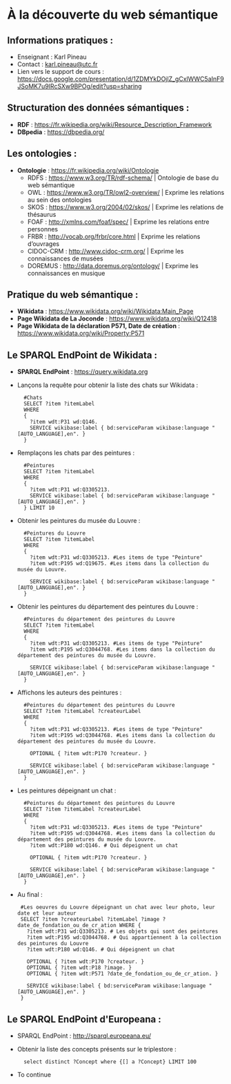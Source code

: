 # À la découverte du web sémantique

## Informations pratiques :
- Enseignant : Karl Pineau
- Contact : karl.pineau@utc.fr
- Lien vers le support de cours : https://docs.google.com/presentation/d/1ZDMYkDOjlZ_gCxlWWC5aInF9JSoMK7u9IRcSXw9BPOg/edit?usp=sharing

## Structuration des données sémantiques :
- **RDF** : https://fr.wikipedia.org/wiki/Resource_Description_Framework
- **DBpedia** : https://dbpedia.org/

## Les ontologies :
- **Ontologie** : https://fr.wikipedia.org/wiki/Ontologie
    - RDFS : https://www.w3.org/TR/rdf-schema/ | Ontologie de base du web sémantique
    - OWL : https://www.w3.org/TR/owl2-overview/ | Exprime les relations au sein des ontologies
    - SKOS : https://www.w3.org/2004/02/skos/ | Exprime les relations de thésaurus
    - FOAF : http://xmlns.com/foaf/spec/ | Exprime les relations entre personnes
    - FRBR : http://vocab.org/frbr/core.html | Exprime les relations d’ouvrages
    - CIDOC-CRM : http://www.cidoc-crm.org/ | Exprime les connaissances de musées
    - DOREMUS : http://data.doremus.org/ontology/ | Exprime les connaissances en musique 

## Pratique du web sémantique :
- **Wikidata** : https://www.wikidata.org/wiki/Wikidata:Main_Page
- **Page Wikidata de La Joconde** : https://www.wikidata.org/wiki/Q12418
- **Page Wikidata de la déclaration P571, Date de création** : https://www.wikidata.org/wiki/Property:P571

## Le SPARQL EndPoint de Wikidata :
- **SPARQL EndPoint** : https://query.wikidata.org
- Lançons la requête pour obtenir la liste des chats sur Wikidata :

        #Chats
        SELECT ?item ?itemLabel 
        WHERE 
        {
          ?item wdt:P31 wd:Q146.
          SERVICE wikibase:label { bd:serviceParam wikibase:language "[AUTO_LANGUAGE],en". }
        }

- Remplaçons les chats par des peintures :

        #Peintures
        SELECT ?item ?itemLabel 
        WHERE 
        {
          ?item wdt:P31 wd:Q3305213.
          SERVICE wikibase:label { bd:serviceParam wikibase:language "[AUTO_LANGUAGE],en". }
        } LIMIT 10

- Obtenir les peintures du musée du Louvre :

        #Peintures du Louvre
        SELECT ?item ?itemLabel 
        WHERE 
        {
          ?item wdt:P31 wd:Q3305213. #Les items de type "Peinture"
          ?item wdt:P195 wd:Q19675. #Les items dans la collection du musée du Louvre.
          
          SERVICE wikibase:label { bd:serviceParam wikibase:language "[AUTO_LANGUAGE],en". }
        }
        
- Obtenir les peintures du département des peintures du Louvre :

        #Peintures du département des peintures du Louvre
        SELECT ?item ?itemLabel 
        WHERE 
        {
          ?item wdt:P31 wd:Q3305213. #Les items de type "Peinture"
          ?item wdt:P195 wd:Q3044768. #Les items dans la collection du département des peintures du musée du Louvre.
          
          SERVICE wikibase:label { bd:serviceParam wikibase:language "[AUTO_LANGUAGE],en". }
        }
     
- Affichons les auteurs des peintures :

        #Peintures du département des peintures du Louvre
        SELECT ?item ?itemLabel ?createurLabel 
        WHERE 
        {
          ?item wdt:P31 wd:Q3305213. #Les items de type "Peinture"
          ?item wdt:P195 wd:Q3044768. #Les items dans la collection du département des peintures du musée du Louvre.
          
          OPTIONAL { ?item wdt:P170 ?createur. }
          
          SERVICE wikibase:label { bd:serviceParam wikibase:language "[AUTO_LANGUAGE],en". }
        }

- Les peintures dépeignant un chat :

        #Peintures du département des peintures du Louvre
        SELECT ?item ?itemLabel ?createurLabel 
        WHERE 
        {
          ?item wdt:P31 wd:Q3305213. #Les items de type "Peinture"
          ?item wdt:P195 wd:Q3044768. #Les items dans la collection du département des peintures du musée du Louvre.
          ?item wdt:P180 wd:Q146. # Qui dépeignent un chat
          
          OPTIONAL { ?item wdt:P170 ?createur. }
          
          SERVICE wikibase:label { bd:serviceParam wikibase:language "[AUTO_LANGUAGE],en". }
        }
        
 - Au final :
        
        #Les oeuvres du Louvre dépeignant un chat avec leur photo, leur date et leur auteur
        SELECT ?item ?createurLabel ?itemLabel ?image ?date_de_fondation_ou_de_cr_ation WHERE {
          ?item wdt:P31 wd:Q3305213. # Les objets qui sont des peintures
          ?item wdt:P195 wd:Q3044768. # Qui appartiennent à la collection des peintures du Louvre
          ?item wdt:P180 wd:Q146. # Qui dépeignent un chat

          OPTIONAL { ?item wdt:P170 ?createur. }
          OPTIONAL { ?item wdt:P18 ?image. }
          OPTIONAL { ?item wdt:P571 ?date_de_fondation_ou_de_cr_ation. }

          SERVICE wikibase:label { bd:serviceParam wikibase:language "[AUTO_LANGUAGE],en". }
        }

## Le SPARQL EndPoint d'Europeana :
- SPARQL EndPoint : http://sparql.europeana.eu/
- Obtenir la liste des concepts présents sur le triplestore :

        select distinct ?Concept where {[] a ?Concept} LIMIT 100
        
- To continue
